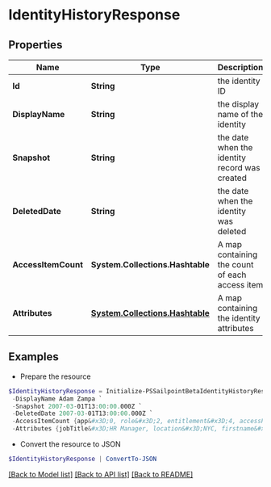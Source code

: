 # IdentityHistoryResponse
## Properties

Name | Type | Description | Notes
------------ | ------------- | ------------- | -------------
**Id** | **String** | the identity ID | [optional] 
**DisplayName** | **String** | the display name of the identity | [optional] 
**Snapshot** | **String** | the date when the identity record was created | [optional] 
**DeletedDate** | **String** | the date when the identity was deleted | [optional] 
**AccessItemCount** | **System.Collections.Hashtable** | A map containing the count of each access item | [optional] 
**Attributes** | [**System.Collections.Hashtable**](AnyType.md) | A map containing the identity attributes | [optional] 

## Examples

- Prepare the resource
```powershell
$IdentityHistoryResponse = Initialize-PSSailpointBetaIdentityHistoryResponse  -Id bc693f07e7b645539626c25954c58554 `
 -DisplayName Adam Zampa `
 -Snapshot 2007-03-01T13:00:00.000Z `
 -DeletedDate 2007-03-01T13:00:00.000Z `
 -AccessItemCount {app&#x3D;0, role&#x3D;2, entitlement&#x3D;4, accessProfile&#x3D;3, account&#x3D;1} `
 -Attributes {jobTitle&#x3D;HR Manager, location&#x3D;NYC, firstname&#x3D;Adam, lastname&#x3D;Zampa, department&#x3D;HR}
```

- Convert the resource to JSON
```powershell
$IdentityHistoryResponse | ConvertTo-JSON
```

[[Back to Model list]](../README.md#documentation-for-models) [[Back to API list]](../README.md#documentation-for-api-endpoints) [[Back to README]](../README.md)

